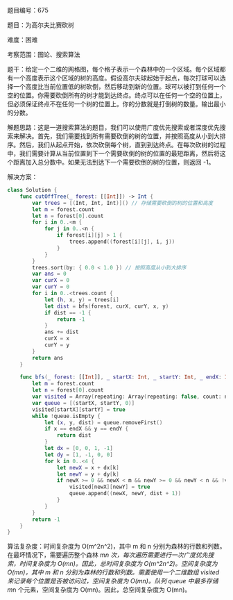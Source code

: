 题目编号：675

题目：为高尔夫比赛砍树

难度：困难

考察范围：图论、搜索算法

题干：给定一个二维的网格图，每个格子表示一个森林中的一个区域。每个区域都有一个高度表示这个区域的树的高度。假设高尔夫球起始于起点，每次打球可以选择一个高度比当前位置低的树砍倒，然后移动到新的位置。球可以被打到任何一个空的位置。你需要砍倒所有的树才能到达终点。终点可以在任何一个空的位置上，但必须保证终点不在任何一个树的位置上。你的分数就是打倒树的数量。输出最小的分数。

解题思路：这是一道搜索算法的题目，我们可以使用广度优先搜索或者深度优先搜索来解决。首先，我们需要找到所有需要砍倒的树的位置，并按照高度从小到大排序。然后，我们从起点开始，依次砍倒每个树，直到到达终点。在每次砍树的过程中，我们需要计算从当前位置到下一个需要砍倒的树的位置的最短距离，然后将这个距离加入总分数中。如果无法到达下一个需要砍倒的树的位置，则返回 -1。

解决方案：

```swift
class Solution {
    func cutOffTree(_ forest: [[Int]]) -> Int {
        var trees = [(Int, Int, Int)]() // 存储需要砍倒的树的位置和高度
        let m = forest.count
        let n = forest[0].count
        for i in 0..<m {
            for j in 0..<n {
                if forest[i][j] > 1 {
                    trees.append((forest[i][j], i, j))
                }
            }
        }
        trees.sort(by: { 0.0 < 1.0 }) // 按照高度从小到大排序
        var ans = 0
        var curX = 0
        var curY = 0
        for i in 0..<trees.count {
            let (h, x, y) = trees[i]
            let dist = bfs(forest, curX, curY, x, y)
            if dist == -1 {
                return -1
            }
            ans += dist
            curX = x
            curY = y
        }
        return ans
    }
    
    func bfs(_ forest: [[Int]], _ startX: Int, _ startY: Int, _ endX: Int, _ endY: Int) -> Int {
        let m = forest.count
        let n = forest[0].count
        var visited = Array(repeating: Array(repeating: false, count: n), count: m)
        var queue = [(startX, startY, 0)]
        visited[startX][startY] = true
        while !queue.isEmpty {
            let (x, y, dist) = queue.removeFirst()
            if x == endX && y == endY {
                return dist
            }
            let dx = [0, 0, 1, -1]
            let dy = [1, -1, 0, 0]
            for k in 0..<4 {
                let newX = x + dx[k]
                let newY = y + dy[k]
                if newX >= 0 && newX < m && newY >= 0 && newY < n && !visited[newX][newY] && forest[newX][newY] > 0 {
                    visited[newX][newY] = true
                    queue.append((newX, newY, dist + 1))
                }
            }
        }
        return -1
    }
}
```

算法复杂度：时间复杂度为 O(m^2n^2)，其中 m 和 n 分别为森林的行数和列数。在最坏情况下，需要遍历整个森林 m*n 次，每次遍历需要进行一次广度优先搜索，时间复杂度为 O(mn)。因此，总时间复杂度为 O(m^2n^2)。空间复杂度为 O(mn)，其中 m 和 n 分别为森林的行数和列数。需要使用一个二维数组 visited 来记录每个位置是否被访问过，空间复杂度为 O(mn)。队列 queue 中最多存储 m*n 个元素，空间复杂度为 O(mn)。因此，总空间复杂度为 O(mn)。